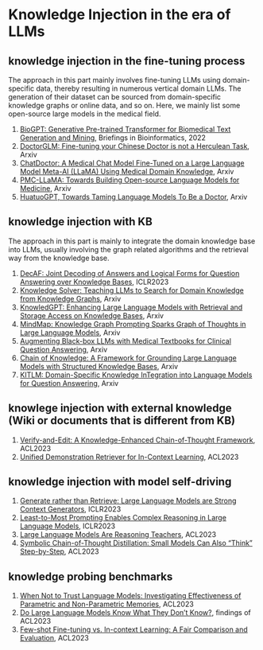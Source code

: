 # Knowledge Injection in the era of LLMs
## knowledge injection in the fine-tuning process
The approach in this part mainly involves fine-tuning LLMs using domain-specific data, thereby resulting in numerous vertical domain LLMs. The generation of their dataset can be sourced from domain-specific knowledge graphs or online data, and so on. Here, we mainly list some open-source large models in the medical field.
1. [BioGPT: Generative Pre-trained Transformer for Biomedical Text Generation and Mining](https://arxiv.org/pdf/2210.10341.pdf), Briefings in Bioinformatics, 2022
2. [DoctorGLM: Fine-tuning your Chinese Doctor is not a Herculean Task](https://arxiv.org/pdf/2304.01097.pdf), Arxiv
3. [ChatDoctor: A Medical Chat Model Fine-Tuned on a Large Language Model Meta-AI (LLaMA) Using Medical Domain Knowledge](https://arxiv.org/ftp/arxiv/papers/2303/2303.14070.pdf), Arxiv
4. [PMC-LLaMA: Towards Building Open-source Language Models for Medicine](https://arxiv.org/pdf/2304.14454.pdf), Arxiv
5. [HuatuoGPT, Towards Taming Language Models To Be a Doctor](https://arxiv.org/pdf/2305.15075.pdf), Arxiv

## knowledge injection with KB
The approach in this part is mainly to integrate the domain knowledge base into LLMs, usually involving the graph related algorithms and the retrieval way from the knowledge base.
1. [DecAF: Joint Decoding of Answers and Logical Forms for Question Answering over Knowledge Bases](https://arxiv.org/abs/2210.00063), ICLR2023
2. [Knowledge Solver: Teaching LLMs to Search for Domain Knowledge from Knowledge Graphs](https://arxiv.org/pdf/2309.03118.pdf), Arxiv
3. [KnowledGPT: Enhancing Large Language Models with Retrieval and Storage Access on Knowledge Bases](https://arxiv.org/pdf/2308.11761.pdf), Arxiv
4. [MindMap: Knowledge Graph Prompting Sparks Graph of Thoughts in Large Language Models](https://arxiv.org/pdf/2308.09729.pdf), Arxiv
5. [Augmenting Black-box LLMs with Medical Textbooks for Clinical Question Answering](https://arxiv.org/pdf/2309.02233.pdf), Arxiv
6. [Chain of Knowledge: A Framework for Grounding Large Language Models with Structured Knowledge Bases](https://arxiv.org/pdf/2305.13269.pdf), Arxiv
7. [KITLM: Domain-Specific Knowledge InTegration into Language Models for Question Answering](https://arxiv.org/abs/2308.03638), Arxiv

## knowlege injection with external knowledge (Wiki or documents that is different from KB)
1. [Verify-and-Edit: A Knowledge-Enhanced Chain-of-Thought Framework](https://arxiv.org/abs/2305.03268), ACL2023
2. [Unified Demonstration Retriever for In-Context Learning](https://arxiv.org/abs/2305.04320), ACL2023

## knowledge injection with model self-driving
1. [Generate rather than Retrieve: Large Language Models are Strong Context Generators](https://arxiv.org/abs/2209.10063), ICLR2023
2. [Least-to-Most Prompting Enables Complex Reasoning in Large Language Models](https://arxiv.org/abs/2205.10625), ICLR2023
3. [Large Language Models Are Reasoning Teachers](https://arxiv.org/abs/2212.10071), ACL2023
4. [Symbolic Chain-of-Thought Distillation: Small Models Can Also “Think” Step-by-Step](https://aclanthology.org/2023.acl-long.150.pdf), ACL2023

## knowledge probing benchmarks
1. [When Not to Trust Language Models: Investigating Effectiveness of Parametric and Non-Parametric Memories](https://aclanthology.org/2023.acl-long.546/), ACL2023
2. [Do Large Language Models Know What They Don’t Know?](https://arxiv.org/abs/2305.18153), findings of ACL2023
3. [Few-shot Fine-tuning vs. In-context Learning: A Fair Comparison and Evaluation](https://arxiv.org/abs/2305.16938), ACL2023